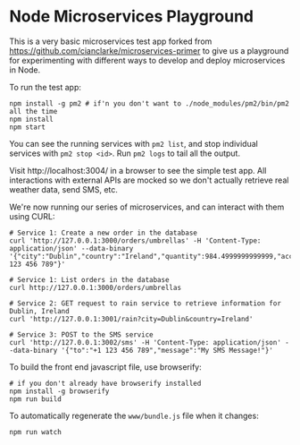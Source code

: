 # Node Microservices Playground

This is a very basic microservices test app forked from
https://github.com/cianclarke/microservices-primer to give us a
playground for experimenting with different ways to develop and deploy
microservices in Node.

To run the test app:

    npm install -g pm2 # if'n you don't want to ./node_modules/pm2/bin/pm2 all the time
    npm install
    npm start

You can see the running services with `pm2 list`, and stop individual
services with `pm2 stop <id>`. Run `pm2 logs` to tail all the output.

Visit http://localhost:3004/ in a browser to see the simple test
app. All interactions with external APIs are mocked so we don't
actually retrieve real weather data, send SMS, etc.

We're now running our series of microservices, and can interact with them using CURL:

    # Service 1: Create a new order in the database
    curl 'http://127.0.0.1:3000/orders/umbrellas' -H 'Content-Type: application/json' --data-binary '{"city":"Dublin","country":"Ireland","quantity":984.4999999999999,"accountManager":"+1 123 456 789"}'

    # Service 1: List orders in the database
    curl http://127.0.0.1:3000/orders/umbrellas

    # Service 2: GET request to rain service to retrieve information for Dublin, Ireland
    curl 'http://127.0.0.1:3001/rain?city=Dublin&country=Ireland'

    # Service 3: POST to the SMS service
    curl 'http://127.0.0.1:3002/sms' -H 'Content-Type: application/json' --data-binary '{"to":"+1 123 456 789","message":"My SMS Message!"}'


To build the front end javascript file, use browserify:

    # if you don't already have browserify installed
    npm install -g browserify
    npm run build

To automatically regenerate the `www/bundle.js` file when it changes:

    npm run watch
